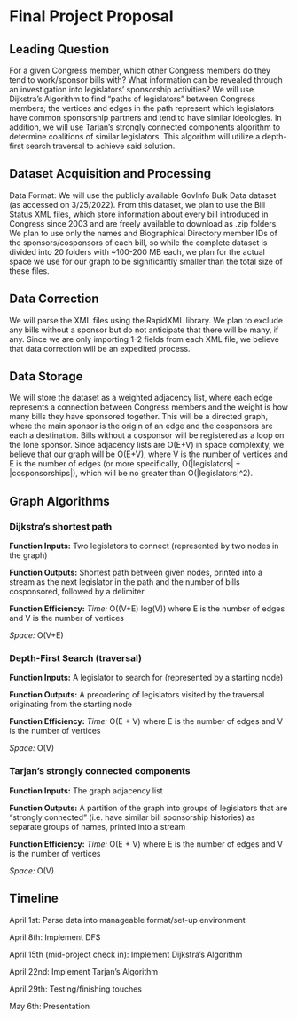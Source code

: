 # Final Project Proposal #

## Leading Question ##

For a given Congress member, which other Congress members do they tend to work/sponsor bills with? What information can be revealed through an investigation into legislators’ sponsorship activities? We will use Dijkstra’s Algorithm to find “paths of legislators” between Congress members; the vertices and edges in the path represent which legislators have common sponsorship partners and tend to have similar ideologies. In addition, we will use Tarjan’s strongly connected components algorithm to determine coalitions of similar legislators. This algorithm will utilize a depth-first search traversal to achieve said solution. 

## Dataset Acquisition and Processing ##

Data Format: We will use the publicly available GovInfo Bulk Data dataset (as accessed on 3/25/2022). From this dataset, we plan to use the Bill Status XML files, which store information about every bill introduced in Congress since 2003 and are freely available to download as .zip folders. We plan to use only the names and Biographical Directory member IDs of the sponsors/cosponsors of each bill, so while the complete dataset is divided into 20 folders with ~100-200 MB each, we plan for the actual space we use for our graph to be significantly smaller than the total size of these files.

## Data Correction ##

We will parse the XML files using the RapidXML library. We plan to exclude any bills without a sponsor but do not anticipate that there will be many, if any. Since we are only importing 1-2 fields from each XML file, we believe that data correction will be an expedited process.

## Data Storage ##

We will store the dataset as a weighted adjacency list, where each edge represents a connection between Congress members and the weight is how many bills they have sponsored together. This will be a directed graph, where the main sponsor is the origin of an edge and the cosponsors are each a destination. Bills without a cosponsor will be registered as a loop on the lone sponsor. Since adjacency lists are O(E+V) in space complexity, we believe that our graph will be O(E+V), where V is the number of vertices and E is the number of edges (or more specifically, O(|legislators| + |cosponsorships|), which will be no greater than O(|legislators|^2).


## Graph Algorithms ##

### Dijkstra’s shortest path ###
**Function Inputs:** Two legislators to connect (represented by two nodes in the graph)

**Function Outputs:** Shortest path between given nodes, printed into a stream as the next legislator in the path and the number of bills cosponsored, followed by a delimiter

**Function Efficiency:**
*Time:* O((V+E) log(V)) where E is the number of edges and V is the number of vertices

*Space:* O(V+E)

### Depth-First Search (traversal) ###
**Function Inputs:** A legislator to search for (represented by a starting node)

**Function Outputs:** A preordering of legislators visited by the traversal originating from the starting node

**Function Efficiency:**
*Time:* O(E + V) where E is the number of edges and V is the number of vertices

*Space:* O(V)

### Tarjan’s strongly connected components ###
**Function Inputs:** The graph adjacency list

**Function Outputs:** A partition of the graph into groups of legislators that are “strongly connected” (i.e. have similar bill sponsorship histories) as separate groups of names, printed into a stream

**Function Efficiency:**
*Time:* O(E + V) where E is the number of edges and V is the number of vertices

*Space:* O(V)

## Timeline ##

April 1st: Parse data into manageable format/set-up environment

April 8th: Implement DFS

April 15th (mid-project check in): Implement Dijkstra’s Algorithm

April 22nd: Implement Tarjan’s Algorithm

April 29th: Testing/finishing touches

May 6th: Presentation

